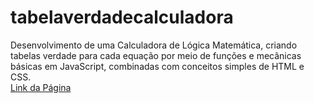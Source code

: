 # tabelaverdadecalculadora
Desenvolvimento de uma Calculadora de Lógica Matemática, criando tabelas verdade para cada equação por meio de funções e mecânicas básicas em JavaScript, combinadas com conceitos simples de HTML e CSS.<br>
[Link da Página](https://grupo1bccufabc.github.io/tabelaverdadecalculadora/)
